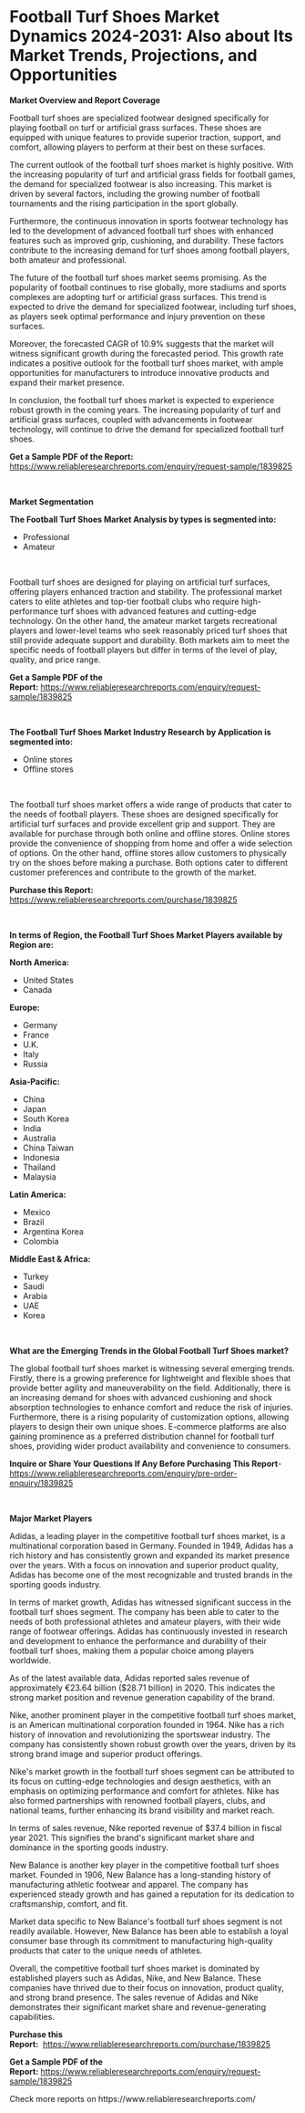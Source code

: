 <p><h1>Football Turf Shoes Market Dynamics 2024-2031: Also about Its Market Trends, Projections, and Opportunities</h1></p><p><strong>Market Overview and Report Coverage</strong></p>
<p><p>Football turf shoes are specialized footwear designed specifically for playing football on turf or artificial grass surfaces. These shoes are equipped with unique features to provide superior traction, support, and comfort, allowing players to perform at their best on these surfaces.</p><p>The current outlook of the football turf shoes market is highly positive. With the increasing popularity of turf and artificial grass fields for football games, the demand for specialized footwear is also increasing. This market is driven by several factors, including the growing number of football tournaments and the rising participation in the sport globally.</p><p>Furthermore, the continuous innovation in sports footwear technology has led to the development of advanced football turf shoes with enhanced features such as improved grip, cushioning, and durability. These factors contribute to the increasing demand for turf shoes among football players, both amateur and professional.</p><p>The future of the football turf shoes market seems promising. As the popularity of football continues to rise globally, more stadiums and sports complexes are adopting turf or artificial grass surfaces. This trend is expected to drive the demand for specialized footwear, including turf shoes, as players seek optimal performance and injury prevention on these surfaces.</p><p>Moreover, the forecasted CAGR of 10.9% suggests that the market will witness significant growth during the forecasted period. This growth rate indicates a positive outlook for the football turf shoes market, with ample opportunities for manufacturers to introduce innovative products and expand their market presence.</p><p>In conclusion, the football turf shoes market is expected to experience robust growth in the coming years. The increasing popularity of turf and artificial grass surfaces, coupled with advancements in footwear technology, will continue to drive the demand for specialized football turf shoes.</p></p>
<p><strong>Get a Sample PDF of the Report:</strong> <a href="https://www.reliableresearchreports.com/enquiry/request-sample/1839825">https://www.reliableresearchreports.com/enquiry/request-sample/1839825</a></p>
<p>&nbsp;</p>
<p><strong>Market Segmentation</strong></p>
<p><strong>The Football Turf Shoes Market Analysis by types is segmented into:</strong></p>
<p><ul><li>Professional</li><li>Amateur</li></ul></p>
<p>&nbsp;</p>
<p><p>Football turf shoes are designed for playing on artificial turf surfaces, offering players enhanced traction and stability. The professional market caters to elite athletes and top-tier football clubs who require high-performance turf shoes with advanced features and cutting-edge technology. On the other hand, the amateur market targets recreational players and lower-level teams who seek reasonably priced turf shoes that still provide adequate support and durability. Both markets aim to meet the specific needs of football players but differ in terms of the level of play, quality, and price range.</p></p>
<p><strong>Get a Sample PDF of the Report:</strong>&nbsp;<a href="https://www.reliableresearchreports.com/enquiry/request-sample/1839825">https://www.reliableresearchreports.com/enquiry/request-sample/1839825</a></p>
<p>&nbsp;</p>
<p><strong>The Football Turf Shoes Market Industry Research by Application is segmented into:</strong></p>
<p><ul><li>Online stores</li><li>Offline stores</li></ul></p>
<p>&nbsp;</p>
<p><p>The football turf shoes market offers a wide range of products that cater to the needs of football players. These shoes are designed specifically for artificial turf surfaces and provide excellent grip and support. They are available for purchase through both online and offline stores. Online stores provide the convenience of shopping from home and offer a wide selection of options. On the other hand, offline stores allow customers to physically try on the shoes before making a purchase. Both options cater to different customer preferences and contribute to the growth of the market.</p></p>
<p><strong>Purchase this Report:</strong>&nbsp; <a href="https://www.reliableresearchreports.com/purchase/1839825">https://www.reliableresearchreports.com/purchase/1839825</a></p>
<p>&nbsp;</p>
<p><strong>In terms of Region, the Football Turf Shoes Market Players available by Region are:</strong></p>
<p>
    <p> <strong> North America: </strong>
        <ul>
            <li>United States</li>
            <li>Canada</li>
        </ul>
        </p> 
    <p> <strong> Europe: </strong>
        <ul>
            <li>Germany</li>
            <li>France</li>
            <li>U.K.</li>
            <li>Italy</li>
            <li>Russia</li>
        </ul>
        </p> 
    <p> <strong> Asia-Pacific: </strong>
        <ul>
            <li>China</li>
            <li>Japan</li>
            <li>South Korea</li>
            <li>India</li>
            <li>Australia</li>
            <li>China Taiwan</li>
            <li>Indonesia</li>
            <li>Thailand</li>
            <li>Malaysia</li>
        </ul>
        </p> 
    <p> <strong> Latin America: </strong>
        <ul>
            <li>Mexico</li>
            <li>Brazil</li>
            <li>Argentina Korea</li>
            <li>Colombia</li>
        </ul>
        </p> 
    <p> <strong> Middle East & Africa: </strong>
        <ul>
            <li>Turkey</li>
            <li>Saudi</li>
            <li>Arabia</li>
            <li>UAE</li>
            <li>Korea</li>
        </ul>
    </p>
    </p>
<p>&nbsp;</p>
<p><strong>What are the Emerging Trends in the Global Football Turf Shoes market?</strong></p>
<p><p>The global football turf shoes market is witnessing several emerging trends. Firstly, there is a growing preference for lightweight and flexible shoes that provide better agility and maneuverability on the field. Additionally, there is an increasing demand for shoes with advanced cushioning and shock absorption technologies to enhance comfort and reduce the risk of injuries. Furthermore, there is a rising popularity of customization options, allowing players to design their own unique shoes. E-commerce platforms are also gaining prominence as a preferred distribution channel for football turf shoes, providing wider product availability and convenience to consumers.</p></p>
<p><strong>Inquire or Share Your Questions If Any Before Purchasing This Report</strong>- <a href="https://www.reliableresearchreports.com/enquiry/pre-order-enquiry/1839825">https://www.reliableresearchreports.com/enquiry/pre-order-enquiry/1839825</a></p>
<p>&nbsp;</p>
<p><strong>Major Market Players</strong></p>
<p><p>Adidas, a leading player in the competitive football turf shoes market, is a multinational corporation based in Germany. Founded in 1949, Adidas has a rich history and has consistently grown and expanded its market presence over the years. With a focus on innovation and superior product quality, Adidas has become one of the most recognizable and trusted brands in the sporting goods industry.</p><p>In terms of market growth, Adidas has witnessed significant success in the football turf shoes segment. The company has been able to cater to the needs of both professional athletes and amateur players, with their wide range of footwear offerings. Adidas has continuously invested in research and development to enhance the performance and durability of their football turf shoes, making them a popular choice among players worldwide.</p><p>As of the latest available data, Adidas reported sales revenue of approximately €23.64 billion ($28.71 billion) in 2020. This indicates the strong market position and revenue generation capability of the brand.</p><p>Nike, another prominent player in the competitive football turf shoes market, is an American multinational corporation founded in 1964. Nike has a rich history of innovation and revolutionizing the sportswear industry. The company has consistently shown robust growth over the years, driven by its strong brand image and superior product offerings.</p><p>Nike's market growth in the football turf shoes segment can be attributed to its focus on cutting-edge technologies and design aesthetics, with an emphasis on optimizing performance and comfort for athletes. Nike has also formed partnerships with renowned football players, clubs, and national teams, further enhancing its brand visibility and market reach.</p><p>In terms of sales revenue, Nike reported revenue of $37.4 billion in fiscal year 2021. This signifies the brand's significant market share and dominance in the sporting goods industry.</p><p>New Balance is another key player in the competitive football turf shoes market. Founded in 1906, New Balance has a long-standing history of manufacturing athletic footwear and apparel. The company has experienced steady growth and has gained a reputation for its dedication to craftsmanship, comfort, and fit.</p><p>Market data specific to New Balance's football turf shoes segment is not readily available. However, New Balance has been able to establish a loyal consumer base through its commitment to manufacturing high-quality products that cater to the unique needs of athletes.</p><p>Overall, the competitive football turf shoes market is dominated by established players such as Adidas, Nike, and New Balance. These companies have thrived due to their focus on innovation, product quality, and strong brand presence. The sales revenue of Adidas and Nike demonstrates their significant market share and revenue-generating capabilities.</p></p>
<p><strong>Purchase this Report:</strong>&nbsp;&nbsp;<a href="https://www.reliableresearchreports.com/purchase/1839825">https://www.reliableresearchreports.com/purchase/1839825</a></p>
<p></p>
<p><strong>Get a Sample PDF of the Report:</strong>&nbsp;<a href="https://www.reliableresearchreports.com/enquiry/request-sample/1839825">https://www.reliableresearchreports.com/enquiry/request-sample/1839825</a></p>
<p>Check more reports on https://www.reliableresearchreports.com/</p>